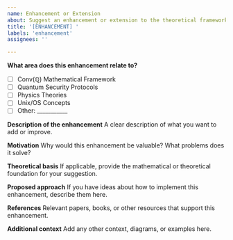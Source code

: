 ```yaml
---
name: Enhancement or Extension
about: Suggest an enhancement or extension to the theoretical framework
title: '[ENHANCEMENT] '
labels: 'enhancement'
assignees: ''

---
```


**What area does this enhancement relate to?**
- [ ] Conv(ℚ) Mathematical Framework
- [ ] Quantum Security Protocols
- [ ] Physics Theories
- [ ] Unix/OS Concepts
- [ ] Other: ___________

**Description of the enhancement**
A clear description of what you want to add or improve.

**Motivation**
Why would this enhancement be valuable? What problems does it solve?

**Theoretical basis**
If applicable, provide the mathematical or theoretical foundation for your suggestion.

**Proposed approach**
If you have ideas about how to implement this enhancement, describe them here.

**References**
Relevant papers, books, or other resources that support this enhancement.

**Additional context**
Add any other context, diagrams, or examples here.